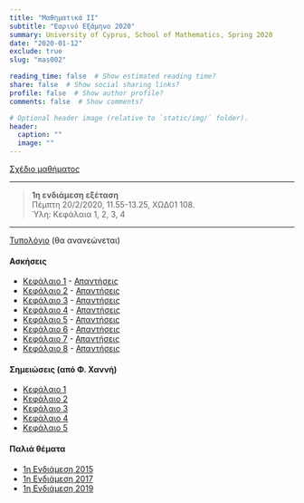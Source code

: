 ```yaml
---
title: "Μαθηματικά ΙΙ"
subtitle: "Εαρινό Εξάμηνο 2020"
summary: University of Cyprus, School of Mathematics, Spring 2020
date: "2020-01-12"
exclude: true
slug: "mas002"

reading_time: false  # Show estimated reading time?
share: false  # Show social sharing links?
profile: false  # Show author profile?
comments: false  # Show comments?

# Optional header image (relative to `static/img/` folder).
header:
  caption: ""
  image: ""
---
```


[Σχέδιο μαθήματος](/teaching/mas002/mas_002_spring_2020_syllabus.pdf)

---

> **1η ενδιάμεση εξέταση**\
>Πέμπτη 20/2/2020, 11.55-13.25, ΧΩΔ01 108.\
> Ύλη: Κεφάλαια 1, 2, 3, 4

---

[Τυπολόγιο](/teaching/mas002/typologio_mas002.pdf) (θα ανανεώνεται)

#### Ασκήσεις
- [Κεφάλαιο 1](/teaching/mas002/mas002_askhseis1.pdf) - [Απαντήσεις](/teaching/mas002/mas002_apanthseis1.pdf)
- [Κεφάλαιο 2](/teaching/mas002/mas002_askhseis2.pdf) - [Απαντήσεις](/teaching/mas002/mas002_apanthseis2.pdf)
- [Κεφάλαιο 3](/teaching/mas002/mas002_askhseis3.pdf) - [Απαντήσεις](/teaching/mas002/mas002_apanthseis3.pdf)
- [Κεφάλαιο 4](/teaching/mas002/mas002_askhseis4.pdf) - [Απαντήσεις](/teaching/mas002/mas002_apanthseis4.pdf)
- [Κεφάλαιο 5](/teaching/mas002/mas002_askhseis5.pdf) - [Απαντήσεις](/teaching/mas002/mas002_apanthseis5.pdf)
- [Κεφάλαιο 6](/teaching/mas002/mas002_askhseis6.pdf) - [Απαντήσεις](/teaching/mas002/mas002_apanthseis6.pdf)
- [Κεφάλαιο 7](/teaching/mas002/mas002_askhseis7.pdf) - [Απαντήσεις](/teaching/mas002/mas002_apanthseis7.pdf)
- [Κεφάλαιο 8](/teaching/mas002/mas002_askhseis8.pdf) - [Απαντήσεις](/teaching/mas002/mas002_apanthseis8.pdf)

#### Σημειώσεις (από Φ. Χαννή)
- [Κεφάλαιο 1](/teaching/mas002/chapter1.pdf)
- [Κεφάλαιο 2](/teaching/mas002/chapter2.pdf)
- [Κεφάλαιο 3](/teaching/mas002/chapter3.pdf)
- [Κεφάλαιο 4](/teaching/mas002/chapter4.pdf)
- [Κεφάλαιο 5](/teaching/mas002/chapter5.pdf)



#### Παλιά θέματα
- [1η Ενδιάμεση 2015](/teaching/mas002/mas002_midterm1_15.pdf)
- [1η Ενδιάμεση 2017](/teaching/mas002/mas002_midterm1_17.pdf)
- [1η Ενδιάμεση 2019](/teaching/mas002/mas002_midterm1_19.pdf)
